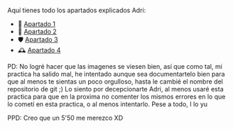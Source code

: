Aquí tienes todo los apartados explicados Adri:

- 🔮 [Apartado 1](Descargas/Apartado1.md)
- 🧠 [Apartado 2](Descargas/Apartado2.md)
- 🛡️ [Apartado 3](Descargas/Apartado3.md)
- 🕰️ [Apartado 4](Descargas/Apartado4.md)



PD: No logré hacer que las imagenes se viesen bien, así que como tal, mi practica ha salido mal, he intentado aunque sea documentartelo bien para que al menos te sientas un poco orgulloso, hasta le cambié el nombre del repositorio de git ;) Lo siento por decepcionarte Adri, al menos usaré esta practica para que en la proxima no comenter los mismos errores en lo que lo cometí en esta practica, o al menos intentarlo. Pese a todo, I lo yu

PPD: Creo que un 5'50 me merezco XD


